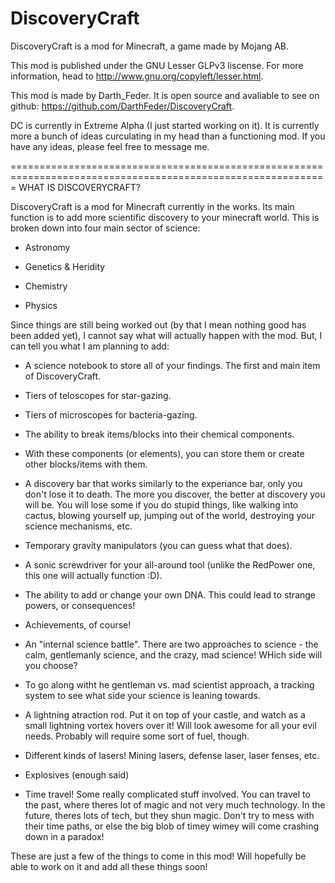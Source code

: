 DiscoveryCraft
==============

DiscoveryCraft is a mod for Minecraft, a game made by Mojang AB.


This mod is published under the GNU Lesser GLPv3 liscense. For more information, head to http://www.gnu.org/copyleft/lesser.html.

This mod is made by Darth_Feder. It is open source and avaliable to see on github: https://github.com/DarthFeder/DiscoveryCraft.


DC is currently in Extreme Alpha (I just started working on it). It is currently more a bunch of ideas curculating in my head than a functioning mod.
If you have any ideas, please feel free to message me.

=============================================================================================================
WHAT IS DISCOVERYCRAFT?

DiscoveryCraft is a mod for Minecraft currently in the works. Its main function is to add more scientific discovery
to your minecraft world. This is broken down into four main sector of science:

- Astronomy

- Genetics & Heridity

- Chemistry

- Physics

Since things are still being worked out (by that I mean nothing good has been added yet), I cannot say what
will actually happen with the mod. But, I can tell you what I am planning to add:

- A science notebook to store all of your findings. The first and main item of DiscoveryCraft.

- Tiers of teloscopes for star-gazing.

- Tiers of microscopes for bacteria-gazing.

- The ability to break items/blocks into their chemical components.

- With these components (or elements), you can store them or create other blocks/items with them.

- A discovery bar that works similarly to the experiance bar, only you don't lose it to death. The more you discover, the better at discovery you will be. You will lose some if you do stupid things, like walking into cactus, blowing yourself up, jumping out of the world, destroying your science mechanisms, etc.
  
- Temporary gravity manipulators (you can guess what that does).

- A sonic screwdriver for your all-around tool (unlike the RedPower one, this one will actually function :D).

- The ability to add or change your own DNA. This could lead to strange powers, or consequences!

- Achievements, of course!

- An "internal science battle". There are two approaches to science - the calm, gentlemanly science, and the crazy, mad science! WHich side will you choose?

- To go along witht he gentleman vs. mad scientist approach, a tracking system to see what side your science is leaning towards.

- A lightning atraction rod. Put it on top of your castle, and watch as a small lightning vortex hovers over it! Will look awesome for all your evil needs. Probably will require some sort of fuel, though.

- Different kinds of lasers! Mining lasers, defense laser, laser fenses, etc.

- Explosives (enough said)

- Time travel! Some really complicated stuff involved. You can travel to the past, where theres lot of magic and not very much technology. In the future, theres lots of tech, but they shun magic. Don't try to mess with their time paths, or else the big blob of timey wimey will come crashing down in a paradox!

These are just a few of the things to come in this mod! Will hopefully be able to work on it and add all these things soon!